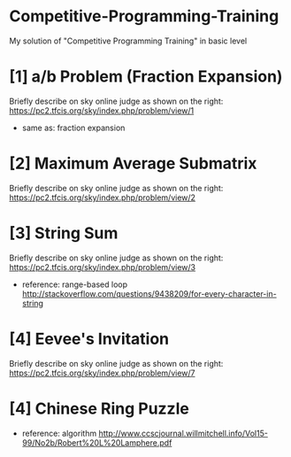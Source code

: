 # Competitive-Programming-Training
My solution of "Competitive Programming Training" in basic level 

# [1] a/b Problem (Fraction Expansion)
Briefly describe on sky online judge as shown on the right:
https://pc2.tfcis.org/sky/index.php/problem/view/1
- same as: fraction expansion

# [2] Maximum Average Submatrix
Briefly describe on sky online judge as shown on the right:
https://pc2.tfcis.org/sky/index.php/problem/view/2

# [3] String Sum
Briefly describe on sky online judge as shown on the right:
https://pc2.tfcis.org/sky/index.php/problem/view/3
- reference: range-based loop http://stackoverflow.com/questions/9438209/for-every-character-in-string

# [4] Eevee's Invitation 
Briefly describe on sky online judge as shown on the right:
https://pc2.tfcis.org/sky/index.php/problem/view/7

# [4] Chinese Ring Puzzle

- reference: algorithm http://www.ccscjournal.willmitchell.info/Vol15-99/No2b/Robert%20L%20Lamphere.pdf
